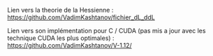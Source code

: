 Lien vers la theorie de la Hessienne : https://github.com/VadimKashtanov/fichier_dL_ddL

Lien vers son implémentation pour C / CUDA (pas mis a jour avec les technique CUDA les plus optimales) :  https://github.com/VadimKashtanov/V-1.12/

